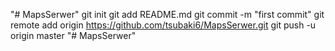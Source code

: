 "# MapsSerwer"  git init git add README.md git commit -m "first commit" git remote add origin https://github.com/tsubaki6/MapsSerwer.git git push -u origin master
"# MapsSerwer" 
